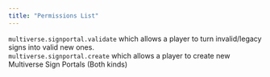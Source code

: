 ```yaml
---
title: "Permissions List"
---
```


`multiverse.signportal.validate` which allows a player to turn invalid/legacy signs into valid new ones.   
`multiverse.signportal.create` which allows a player to create new Multiverse Sign Portals (Both kinds)
